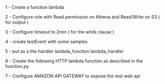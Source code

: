 1 - Create a function lambda

2 - Configure role with Read permission on Athena and Read/Write on S3 ( for output )

3 - Configure timeout to 2min ( for the while clause )

4 - create testEvent with some samples

5 - put as a the handler lambda_function.lambda_handler

6 - Create the following HTTP lambda function as described in the function.py

7 - Configure AMAZON API GATEWAY to expose the rest web api
